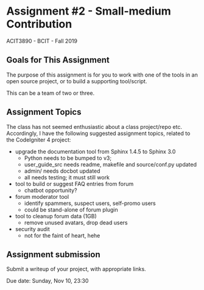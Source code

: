# Assignment #2 - Small-medium Contribution
ACIT3890 - BCIT - Fall 2019


## Goals for This Assignment

The purpose of this assignment is for you to work with one of the tools
in an open source project, or to build a supporting tool/script. 

This can be a team of two or three.

## Assignment Topics

The class has not seemed enthusiastic about a class project/repo etc.
Accordingly, I have the following suggested assignment topics,
related to the CodeIgniter 4 project:

- upgrade the documentation tool from Sphinx 1.4.5 to Sphinx 3.0
    - Python needs to be bumped to v3;
    - user_guide_src needs readme, makefile and source/conf.py updated
    - admin/ needs docbot updated
    - all needs testing; it must still work
- tool to build or suggest FAQ entries from forum
    - chatbot opportunity?
- forum moderator tool
    - identify spammers, suspect users, self-promo users
    - could be stand-alone of forum plugin
- tool to cleanup forum data (1GB)
    - remove unused avatars, drop dead users
- security audit
    - not for the faint of heart, hehe

## Assignment submission

Submit a writeup of your project, with appropriate links.

Due date: Sunday, Nov 10, 23:30
